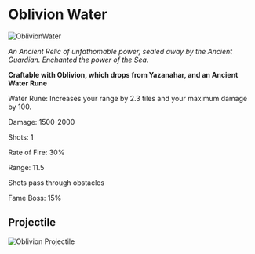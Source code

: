 # Oblivion Water

![OblivionWater](https://vwiki.valorserver.com/api/item/picture/Oblivion%20Water)

<i>An Ancient Relic of unfathomable power, sealed away by the Ancient Guardian. Enchanted the power of the Sea.</i>

**Craftable with Oblivion, which drops from Yazanahar, and an Ancient Water Rune**

Water Rune: Increases your range by 2.3 tiles and your maximum damage by 100.

Damage: 1500-2000

Shots: 1

Rate of Fire: 30%

Range: 11.5

Shots pass through obstacles

Fame Boss: 15%

## Projectile

![Oblivion Projectile](https://cdn.discordapp.com/attachments/828314781793779742/981319720718434304/oblivion.gif)

